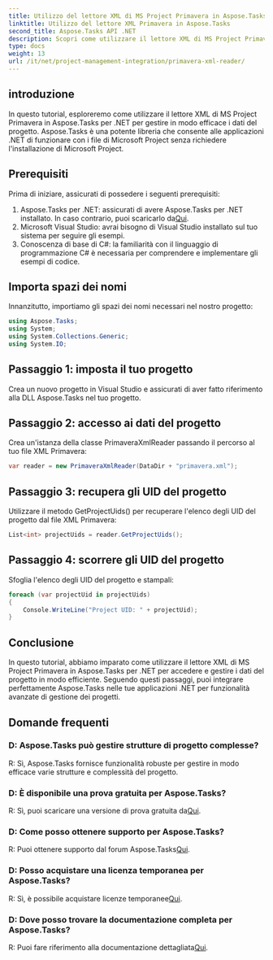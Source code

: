 ```yaml
---
title: Utilizzo del lettore XML di MS Project Primavera in Aspose.Tasks
linktitle: Utilizzo del lettore XML Primavera in Aspose.Tasks
second_title: Aspose.Tasks API .NET
description: Scopri come utilizzare il lettore XML di MS Project Primavera in Aspose.Tasks per .NET per gestire i dati di progetto in modo efficace. Ottieni indicazioni dettagliate ed esplora le domande frequenti.
type: docs
weight: 13
url: /it/net/project-management-integration/primavera-xml-reader/
---
```

## introduzione
In questo tutorial, esploreremo come utilizzare il lettore XML di MS Project Primavera in Aspose.Tasks per .NET per gestire in modo efficace i dati del progetto. Aspose.Tasks è una potente libreria che consente alle applicazioni .NET di funzionare con i file di Microsoft Project senza richiedere l'installazione di Microsoft Project.
## Prerequisiti
Prima di iniziare, assicurati di possedere i seguenti prerequisiti:
1.  Aspose.Tasks per .NET: assicurati di avere Aspose.Tasks per .NET installato. In caso contrario, puoi scaricarlo da[Qui](https://releases.aspose.com/tasks/net/).
2. Microsoft Visual Studio: avrai bisogno di Visual Studio installato sul tuo sistema per seguire gli esempi.
3. Conoscenza di base di C#: la familiarità con il linguaggio di programmazione C# è necessaria per comprendere e implementare gli esempi di codice.

## Importa spazi dei nomi
Innanzitutto, importiamo gli spazi dei nomi necessari nel nostro progetto:
```csharp
using Aspose.Tasks;
using System;
using System.Collections.Generic;
using System.IO;

```
## Passaggio 1: imposta il tuo progetto
Crea un nuovo progetto in Visual Studio e assicurati di aver fatto riferimento alla DLL Aspose.Tasks nel tuo progetto.
## Passaggio 2: accesso ai dati del progetto
Crea un'istanza della classe PrimaveraXmlReader passando il percorso al tuo file XML Primavera:
```csharp
var reader = new PrimaveraXmlReader(DataDir + "primavera.xml");
```
## Passaggio 3: recupera gli UID del progetto
Utilizzare il metodo GetProjectUids() per recuperare l'elenco degli UID del progetto dal file XML Primavera:
```csharp
List<int> projectUids = reader.GetProjectUids();
```
## Passaggio 4: scorrere gli UID del progetto
Sfoglia l'elenco degli UID del progetto e stampali:
```csharp
foreach (var projectUid in projectUids)
{
    Console.WriteLine("Project UID: " + projectUid);
}
```

## Conclusione
In questo tutorial, abbiamo imparato come utilizzare il lettore XML di MS Project Primavera in Aspose.Tasks per .NET per accedere e gestire i dati del progetto in modo efficiente. Seguendo questi passaggi, puoi integrare perfettamente Aspose.Tasks nelle tue applicazioni .NET per funzionalità avanzate di gestione dei progetti.
## Domande frequenti
### D: Aspose.Tasks può gestire strutture di progetto complesse?
R: Sì, Aspose.Tasks fornisce funzionalità robuste per gestire in modo efficace varie strutture e complessità del progetto.
### D: È disponibile una prova gratuita per Aspose.Tasks?
 R: Sì, puoi scaricare una versione di prova gratuita da[Qui](https://releases.aspose.com/).
### D: Come posso ottenere supporto per Aspose.Tasks?
 R: Puoi ottenere supporto dal forum Aspose.Tasks[Qui](https://forum.aspose.com/c/tasks/15).
### D: Posso acquistare una licenza temporanea per Aspose.Tasks?
 R: Sì, è possibile acquistare licenze temporanee[Qui](https://purchase.aspose.com/temporary-license/).
### D: Dove posso trovare la documentazione completa per Aspose.Tasks?
 R: Puoi fare riferimento alla documentazione dettagliata[Qui](https://reference.aspose.com/tasks/net/).